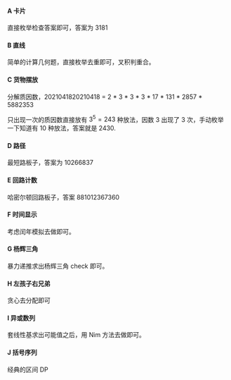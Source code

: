 #### A 卡片

直接枚举检查答案即可，答案为 3181

#### B 直线

简单的计算几何题，直接枚举去重即可，叉积判重合。

#### C 货物摆放

分解质因数，2021041820210418 = 2 * 3 * 3 * 3 * 17 * 131 * 2857 * 5882353

只出现一次的质因数直接放有 $3^5 = 243$ 种放法，因数 3 出现了 3 次，手动枚举一下知道有 10 种放法，答案就是 2430.

#### D 路径

最短路板子，答案为 10266837

#### E 回路计数

哈密尔顿回路板子，答案 881012367360

#### F 时间显示

考虑闰年模拟去做即可。

#### G 杨辉三角

暴力递推求出杨辉三角 check 即可。

#### H 左孩子右兄弟

贪心去分配即可

#### I 异或数列

套线性基求出可能值之后，用 Nim 方法去做即可。

#### J 括号序列

经典的区间 DP

